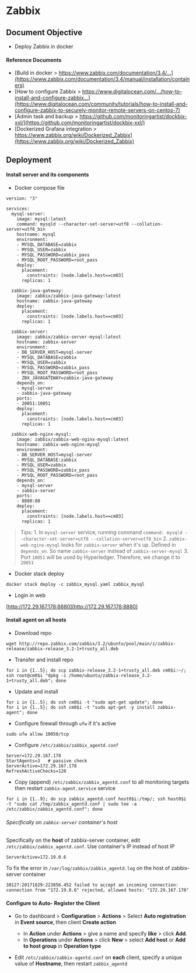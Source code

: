 # Zabbix

## Document Objective
- Deploy Zabbix in docker

#### Reference Documents
- [Build in docker > https://www.zabbix.com/documentation/3.4/...](https://www.zabbix.com/documentation/3.4/manual/installation/containers)
- [How to configure Zabbix > https://www.digitalocean.com/.../how-to-install-and-configure-zabbix...](https://www.digitalocean.com/community/tutorials/how-to-install-and-configure-zabbix-to-securely-monitor-remote-servers-on-centos-7)
- [Admin task and backup > https://github.com/monitoringartist/dockbix-xxl/](https://github.com/monitoringartist/dockbix-xxl/)
- [Dockerized Grafana integration > https://www.zabbix.org/wiki/Dockerized_Zabbix](https://www.zabbix.org/wiki/Dockerized_Zabbix)

## Deployment

#### Install server and its components

- Docker compose file

```
version: "3"

services:
  mysql-server:
    image: mysql:latest
    command: mysqld --character-set-server=utf8 --collation-server=utf8_bin
    hostname: mysql
    environment:
    - MYSQL_DATABASE=zabbix
    - MYSQL_USER=zabbix
    - MYSQL_PASSWORD=zabbix_pass
    - MYSQL_ROOT_PASSWORD=root_pass
    deploy:
      placement:
        constraints: [node.labels.host==cm03]
      replicas: 1

  zabbix-java-gateway:
    image: zabbix/zabbix-java-gateway:latest
    hostname: zabbix-java-gateway
    deploy:
      placement:
        constraints: [node.labels.host==cm03]
      replicas: 1

  zabbix-server:
    image: zabbix/zabbix-server-mysql:latest
    hostname: zabbix-server
    environment:
    - DB_SERVER_HOST=mysql-server
    - MYSQL_DATABASE=zabbix
    - MYSQL_USER=zabbix
    - MYSQL_PASSWORD=zabbix_pass
    - MYSQL_ROOT_PASSWORD=root_pass
    - ZBX_JAVAGATEWAY=zabbix-java-gateway
    depends_on:
    - mysql-server
    - zabbix-java-gateway
    ports:
    - 20051:10051
    deploy:
      placement:
        constraints: [node.labels.host==cm03]
      replicas: 1

  zabbix-web-nginx-mysql:
    image: zabbix/zabbix-web-nginx-mysql:latest
    hostname: zabbix-web-nginx-mysql
    environment:
    - DB_SERVER_HOST=mysql-server
    - MYSQL_DATABASE:zabbix
    - MYSQL_USER=zabbix
    - MYSQL_PASSWORD=zabbix_pass
    - MYSQL_ROOT_PASSWORD=root_pass
    depends_on:
    - mysql-server
    - zabbix-server
    ports:
    - 8880:80
    deploy:
      placement:
        constraints: [node.labels.host==cm03]
      replicas: 1
```

> Tips:
> 1\. In ```mysql-server``` service, running command
> ```command: mysqld --character-set-server=utf8 --collation-server=utf8_bin```
> 2\. ```zabbix-web-nginx-mysql``` looks for ```zabbix-server``` when it's up. Defined in ```depends_on```. So name ```zabbix-server``` instead of ```zabbix-server-mysql```
> 3\. Port ```10051``` will be used by Hyperledger. Therefore, we change it to ```20051```

- Docker stack deploy

```
docker stack deploy -c zabbix_mysql.yaml zabbix_mysql
```

- Login in web

[http://172.29.167.178:8880](http://172.29.167.178:8880)

#### Install agent on all hosts

- Download repo

```
wget http://repo.zabbix.com/zabbix/3.2/ubuntu/pool/main/z/zabbix-release/zabbix-release_3.2-1+trusty_all.deb
```

- Transfer and install repo

```
for i in {1..5}; do scp zabbix-release_3.2-1+trusty_all.deb cm0$i:~/; ssh root@cm0$i "dpkg -i /home/ubuntu/zabbix-release_3.2-1+trusty_all.deb"; done
```

- Update and install

```
for i in {1..5}; do ssh cm0$i -t "sudo apt-get update"; done
for i in {1..5}; do ssh cm0$i -t "sudo apt-get -y install zabbix-agent"; done
```

- Configure firewall through ```ufw``` if it's active

```
sudo ufw allow 10050/tcp
```

- Configure ```/etc/zabbix/zabbix_agentd.conf```

```
Server=172.29.167.178
StartAgents=3   # passive check
ServerActive=172.29.167.178
RefreshActiveChecks=120
```

- Copy (append) ```/etc/zabbix/zabbix_agentd.conf``` to all monitoring targets then restart ```zabbix-agent.service``` service

```
for i in {1..9}; do scp zabbix_agentd.conf host0$i:/tmp/; ssh host0$i -t "sudo cat /tmp/zabbix_agentd.conf | sudo tee -a /etc/zabbix/zabbix_agentd.conf"; done
```

###### Specifically on ```zabbix-server``` container's host
Specifically on the __host__ of zabbix-server container, edit ```/etc/zabbix/zabbix_agentd.conf```. Use container's IP instead of host IP
```
ServerActive=172.19.0.6
```

To fix the error in ```/var/log/zabbix/zabbix_agentd.log``` on the host of zabbix-server container

```
30127:20171029:223856.452 failed to accept an incoming connection: connection from "172.19.0.6" rejected, allowed hosts: "172.29.167.178"
```

#### Configure to Auto- Register the Client

- Go to dashboard > __Configuration__ > __Actions__ > Select __Auto registration__ in __Event source__, then client __Create action__

  - In __Action__ under __Actions__ > give a name and specify __like__ > click __Add__.
  - In __Operations__ under __Actions__ > click __New__ > select __Add host__ or __Add to host group__ in __Operation type__
- Edit ```/etc/zabbix/zabbix-agentd.conf``` on __each__ client, specify a unique value of __Hostname__, then restart ```zabbix_agentd```
